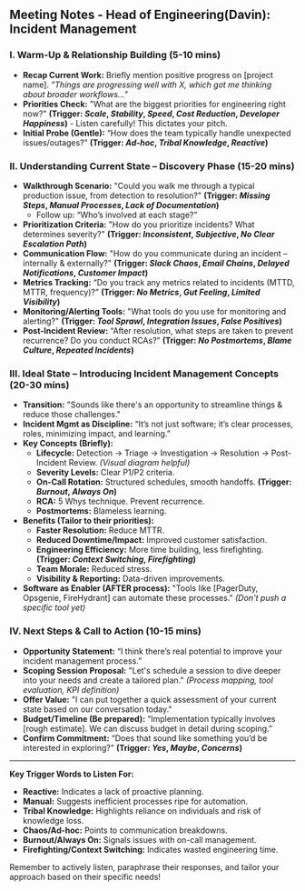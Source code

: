 ## Meeting Notes - Head of Engineering(Davin): Incident Management

### I. Warm-Up & Relationship Building (5-10 mins)

*   **Recap Current Work:** Briefly mention positive progress on [project name].  _"Things are progressing well with X, which got me thinking about broader workflows…"_
*   **Priorities Check:** "What are the biggest priorities for engineering right now?" **(Trigger: *Scale*, *Stability*, *Speed*, *Cost Reduction*, *Developer Happiness*)** - Listen carefully! This dictates your pitch.
*   **Initial Probe (Gentle):** “How does the team typically handle unexpected issues/outages?” **(Trigger: *Ad-hoc*, *Tribal Knowledge*, *Reactive*)**

### II. Understanding Current State – Discovery Phase (15-20 mins)

*   **Walkthrough Scenario:** "Could you walk me through a typical production issue, from detection to resolution?" **(Trigger: *Missing Steps*, *Manual Processes*, *Lack of Documentation*)**
    *   Follow up: “Who’s involved at each stage?”
*   **Prioritization Criteria:** "How do you prioritize incidents? What determines severity?" **(Trigger: *Inconsistent*, *Subjective*, *No Clear Escalation Path*)**
*   **Communication Flow:** "How do you communicate during an incident – internally & externally?" **(Trigger: *Slack Chaos*, *Email Chains*, *Delayed Notifications*, *Customer Impact*)**
*   **Metrics Tracking:** “Do you track any metrics related to incidents (MTTD, MTTR, frequency)?” **(Trigger: *No Metrics*, *Gut Feeling*, *Limited Visibility*)**
*   **Monitoring/Alerting Tools:** "What tools do you use for monitoring and alerting?" **(Trigger: *Tool Sprawl*, *Integration Issues*, *False Positives*)**
*   **Post-Incident Review:** “After resolution, what steps are taken to prevent recurrence? Do you conduct RCAs?” **(Trigger: *No Postmortems*, *Blame Culture*, *Repeated Incidents*)**

### III. Ideal State – Introducing Incident Management Concepts (20-30 mins)

*   **Transition:** "Sounds like there's an opportunity to streamline things & reduce those challenges."
*   **Incident Mgmt as Discipline:** “It’s not just software; it’s clear processes, roles, minimizing impact, and learning.”
*   **Key Concepts (Briefly):**
    *   **Lifecycle:** Detection -> Triage -> Investigation -> Resolution -> Post-Incident Review. *(Visual diagram helpful)*
    *   **Severity Levels:** Clear P1/P2 criteria.
    *   **On-Call Rotation:** Structured schedules, smooth handoffs. **(Trigger: *Burnout*, *Always On*)**
    *   **RCA:** 5 Whys technique. Prevent recurrence.
    *   **Postmortems:** Blameless learning.
*   **Benefits (Tailor to their priorities):**
    *   **Faster Resolution:** Reduce MTTR.
    *   **Reduced Downtime/Impact:** Improved customer satisfaction.
    *   **Engineering Efficiency:** More time building, less firefighting. **(Trigger: *Context Switching*, *Firefighting*)**
    *   **Team Morale:** Reduced stress.
    *   **Visibility & Reporting:** Data-driven improvements.
*   **Software as Enabler (AFTER process):** "Tools like [PagerDuty, Opsgenie, FireHydrant] can automate these processes." *(Don't push a specific tool yet)*

### IV. Next Steps & Call to Action (10-15 mins)

*   **Opportunity Statement:** “I think there’s real potential to improve your incident management process.”
*   **Scoping Session Proposal:** "Let's schedule a session to dive deeper into your needs and create a tailored plan." *(Process mapping, tool evaluation, KPI definition)*
*   **Offer Value:** "I can put together a quick assessment of your current state based on our conversation today."
*   **Budget/Timeline (Be prepared):** “Implementation typically involves [rough estimate]. We can discuss budget in detail during scoping.”
*   **Confirm Commitment:** “Does that sound like something you’d be interested in exploring?” **(Trigger: *Yes*, *Maybe*, *Concerns*)**



---

**Key Trigger Words to Listen For:**

*   **Reactive:**  Indicates a lack of proactive planning.
*   **Manual:** Suggests inefficient processes ripe for automation.
*   **Tribal Knowledge:** Highlights reliance on individuals and risk of knowledge loss.
*   **Chaos/Ad-hoc:** Points to communication breakdowns.
*   **Burnout/Always On:** Signals issues with on-call management.
*   **Firefighting/Context Switching:**  Indicates wasted engineering time.

Remember to actively listen, paraphrase their responses, and tailor your approach based on their specific needs!
